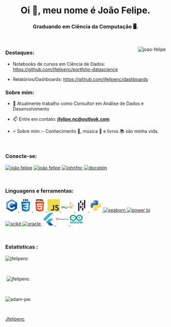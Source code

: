 <h1 align="center">Oi 👋, meu nome é João Felipe.</h1>
<h3 align="center">Graduando em Ciência da Computação 🖥️.</h3>

<br>

<p><img align="right" src="https://github.com/Adam-pw/Adam-pw/blob/main/animation_500_kxa883sd.gif" alt="joao-felipe" /></p>
<h3>Destaques: </h3>

- Notebooks de cursos em Ciência de Dados: https://github.com/jfelipenc/portfolio-datascience

- Relatórios/Dashboards: https://github.com/jfelipenc/dashboards

<h3>Sobre mim: </h3>

- 🌱 Atualmente trabalho como Consultor em Análise de Dados e Desenvolvimento

- 📫 Entre em contato: **jfelipe.nc@outlook.com**

- ⚡ Sobre mim :- Conhecimento 📜, música 🎵 e livros 📚 são minha vida.

<br>

<h3 align="left">Conecte-se:</h3>
<p align="left">
  <a href="https://www.linkedin.com/in/jo%C3%A3o-felipe-nunes-carvalho-2a32131a3/" target="blank"><img align="center"
      src="https://raw.githubusercontent.com/rahuldkjain/github-profile-readme-generator/master/src/images/icons/Social/linked-in-alt.svg"
      alt="joão felipe" height="30" width="40" /></a>
  <a href="https://web.facebook.com/joaofelipe.nunescarvalho" target="blank"><img align="center"
      src="https://raw.githubusercontent.com/rahuldkjain/github-profile-readme-generator/master/src/images/icons/Social/facebook.svg"
      alt="joão felipe" height="30" width="40" /></a>
  <a href="https://www.instagram.com/johnfnc/" target="blank"><img align="center"
      src="https://raw.githubusercontent.com/rahuldkjain/github-profile-readme-generator/master/src/images/icons/Social/instagram.svg"
      alt="johnfnc" height="30" width="40" /></a>
 <a href="https://www.kaggle.com/docstein" target="blank"><img align="center"
      src="https://raw.githubusercontent.com/rahuldkjain/github-profile-readme-generator/master/src/images/icons/Social/kaggle.svg"
      alt="docstein" height="30" width="40" /></a>
</p>

<br>

<h3 align="left">Linguagens e ferramentas:</h3>
<p align="left"> <a href="https://www.cprogramming.com/" target="_blank"
    rel="noreferrer"> <img src="https://raw.githubusercontent.com/devicons/devicon/master/icons/c/c-original.svg"
      alt="c" width="40" height="40" /> </a> <a href="https://www.w3schools.com/css/" target="_blank"
    rel="noreferrer"> <img
      src="https://raw.githubusercontent.com/devicons/devicon/master/icons/css3/css3-original-wordmark.svg" alt="css3"
      width="40" height="40" /> </a> <a href="https://www.w3.org/html/" target="_blank" rel="noreferrer"> <img
      src="https://raw.githubusercontent.com/devicons/devicon/master/icons/html5/html5-original-wordmark.svg"
      alt="html5" width="40" height="40" /> </a> <a href="https://developer.mozilla.org/en-US/docs/Web/JavaScript" target="_blank"
    rel="noreferrer"> <img
      src="https://raw.githubusercontent.com/devicons/devicon/master/icons/javascript/javascript-original.svg"
      alt="javascript" width="40" height="40" /> </a> <a href="https://www.mysql.com/" target="_blank" rel="noreferrer"> <img
      src="https://raw.githubusercontent.com/devicons/devicon/master/icons/mysql/mysql-original-wordmark.svg"
      alt="mysql" width="40" height="40" /> </a> </a> <a href="https://pandas.pydata.org/" target="_blank" rel="noreferrer">
      <img
      src="https://raw.githubusercontent.com/devicons/devicon/2ae2a900d2f041da66e950e4d48052658d850630/icons/pandas/pandas-original.svg"
      alt="pandas" width="40" height="40" /> </a> <a href="https://www.python.org" target="_blank" rel="noreferrer"> <img
      src="https://raw.githubusercontent.com/devicons/devicon/master/icons/python/python-original.svg" alt="python"
      width="40" height="40" /> </a> <a href="https://seaborn.pydata.org/" target="_blank" rel="noreferrer">
      <img
      src="https://seaborn.pydata.org/_images/logo-mark-lightbg.svg"
      alt="seaborn" width="40" height="40" /> </a> <a href="https://powerbi.microsoft.com/" target="_blank" rel="noreferrer">
      <img
      src="https://upload.wikimedia.org/wikipedia/commons/c/cf/New_Power_BI_Logo.svg"
      alt="power bi" width="40" height="40" /> </a><a href="https://scikit-learn.org/" target="_blank" rel="noreferrer">
      <img
      src="https://github.com/rahuldkjain/github-profile-readme-generator/blob/master/src/images/icons/AIML/scikit.svg"
      alt="scikit" width="40" height="40" /> </a> <a href="https://www.oracle.com/br/index.html" target="_blank" rel="noreferrer">
      <img
      src="https://github.com/rahuldkjain/github-profile-readme-generator/blob/master/src/images/icons/Database/oracle.svg"
      alt="oracle" width="40" height="40" /> </a> <a href="https://flutter.dev/" target="_blank" rel="noreferrer">
      <img
      src="https://github.com/devicons/devicon/blob/master/icons/flutter/flutter-original.svg"
      alt="flutter" width="40" height="40" /> </a> <a href="tensorflow.org/" target="_blank" rel="noreferrer">
      <img
      src="https://github.com/devicons/devicon/blob/master/icons/tensorflow/tensorflow-original-wordmark.svg"
      alt="tensorflow" width="40" height="40" /> </a> <a href="https://www.arduino.cc/" target="_blank" rel="noreferrer">
      <img
      src="https://github.com/devicons/devicon/blob/master/icons/arduino/arduino-original-wordmark.svg"
      alt="arduino" width="40" height="40" /> </a>
      </p>

<br>

<h3>Estatísticas :</h3>
<p><img align="center"
    src="https://github-readme-stats.vercel.app/api/top-langs?username=jfelipenc&show_icons=true&locale=en&bg_color=0d1117&text_color=ffffff&layout=compact"
    alt="jfelipenc" 
    bg_color=#808080/></p>

<br>

<p>&nbsp;<img align="center" src="https://github-readme-stats.vercel.app/api?username=jfelipenc&show_icons=true&locale=en&bg_color=0d1117&text_color=ffffff&repo=convoychat"
    alt="jfelipenc" /></p>

<br>

<p><img align="center" src="https://github-readme-streak-stats.herokuapp.com/?user=jfelipenc&theme=dark&background=0d1117&date_format=M%20j%5B%2C%20Y%5D" alt="adam-pw" /></p>
      
<p align="left"> <a href="https://twitter.com/" target="blank"><img
      src="https://img.shields.io/twitter/follow/?logo=twitter&style=for-the-badge" alt="" /></a> </p>

[Jfelipenc](https://github.com/jfelipenc)

